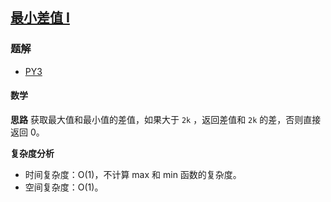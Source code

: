 ## [最小差值 I](https://leetcode.cn/problems/smallest-range-i/)

### 题解
+ [PY3](../../py3/1024/908.py)

#### 数学
**思路**
获取最大值和最小值的差值，如果大于 `2k` ，返回差值和 `2k` 的差，否则直接返回 0。

**复杂度分析**
+ 时间复杂度：O(1)，不计算 max 和 min 函数的复杂度。
+ 空间复杂度：O(1)。